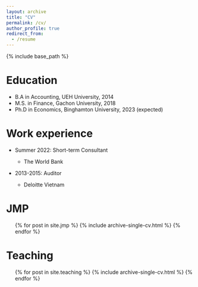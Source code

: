 ```yaml
---
layout: archive
title: "CV"
permalink: /cv/
author_profile: true
redirect_from:
  - /resume
---
```


{% include base_path %}

Education
======
* B.A in Accounting, UEH University, 2014
* M.S. in Finance, Gachon University, 2018
* Ph.D in Economics, Binghamton University, 2023 (expected)

Work experience
======
* Summer 2022: Short-term Consultant
  * The World Bank


* 2013-2015: Auditor
  * Deloitte Vietnam


JMP
======
  <ul>{% for post in site.jmp %}
    {% include archive-single-cv.html %}
  {% endfor %}</ul>
  
  
Teaching
======
  <ul>{% for post in site.teaching %}
    {% include archive-single-cv.html %}
  {% endfor %}</ul>
  

